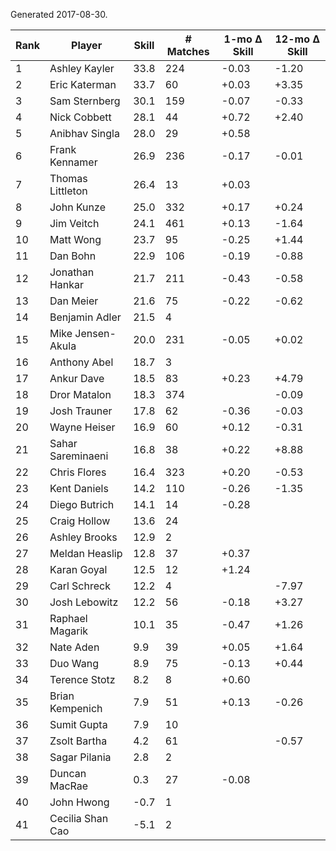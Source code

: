 Generated 2017-08-30.

| Rank | Player            | Skill | # Matches | 1-mo Δ Skill | 12-mo Δ Skill |
|------|-------------------|-------|-----------|--------------|---------------|
|    1 | Ashley Kayler     |  33.8 |       224 |        -0.03 |         -1.20 |
|    2 | Eric Katerman     |  33.7 |        60 |        +0.03 |         +3.35 |
|    3 | Sam Sternberg     |  30.1 |       159 |        -0.07 |         -0.33 |
|    4 | Nick Cobbett      |  28.1 |        44 |        +0.72 |         +2.40 |
|    5 | Anibhav Singla    |  28.0 |        29 |        +0.58 |               |
|    6 | Frank Kennamer    |  26.9 |       236 |        -0.17 |         -0.01 |
|    7 | Thomas Littleton  |  26.4 |        13 |        +0.03 |               |
|    8 | John Kunze        |  25.0 |       332 |        +0.17 |         +0.24 |
|    9 | Jim Veitch        |  24.1 |       461 |        +0.13 |         -1.64 |
|   10 | Matt Wong         |  23.7 |        95 |        -0.25 |         +1.44 |
|   11 | Dan Bohn          |  22.9 |       106 |        -0.19 |         -0.88 |
|   12 | Jonathan Hankar   |  21.7 |       211 |        -0.43 |         -0.58 |
|   13 | Dan Meier         |  21.6 |        75 |        -0.22 |         -0.62 |
|   14 | Benjamin Adler    |  21.5 |         4 |              |               |
|   15 | Mike Jensen-Akula |  20.0 |       231 |        -0.05 |         +0.02 |
|   16 | Anthony Abel      |  18.7 |         3 |              |               |
|   17 | Ankur Dave        |  18.5 |        83 |        +0.23 |         +4.79 |
|   18 | Dror Matalon      |  18.3 |       374 |              |         -0.09 |
|   19 | Josh Trauner      |  17.8 |        62 |        -0.36 |         -0.03 |
|   20 | Wayne Heiser      |  16.9 |        60 |        +0.12 |         -0.31 |
|   21 | Sahar Sareminaeni |  16.8 |        38 |        +0.22 |         +8.88 |
|   22 | Chris Flores      |  16.4 |       323 |        +0.20 |         -0.53 |
|   23 | Kent Daniels      |  14.2 |       110 |        -0.26 |         -1.35 |
|   24 | Diego Butrich     |  14.1 |        14 |        -0.28 |               |
|   25 | Craig Hollow      |  13.6 |        24 |              |               |
|   26 | Ashley Brooks     |  12.9 |         2 |              |               |
|   27 | Meldan Heaslip    |  12.8 |        37 |        +0.37 |               |
|   28 | Karan Goyal       |  12.5 |        12 |        +1.24 |               |
|   29 | Carl Schreck      |  12.2 |         4 |              |         -7.97 |
|   30 | Josh Lebowitz     |  12.2 |        56 |        -0.18 |         +3.27 |
|   31 | Raphael Magarik   |  10.1 |        35 |        -0.47 |         +1.26 |
|   32 | Nate Aden         |   9.9 |        39 |        +0.05 |         +1.64 |
|   33 | Duo Wang          |   8.9 |        75 |        -0.13 |         +0.44 |
|   34 | Terence Stotz     |   8.2 |         8 |        +0.60 |               |
|   35 | Brian Kempenich   |   7.9 |        51 |        +0.13 |         -0.26 |
|   36 | Sumit Gupta       |   7.9 |        10 |              |               |
|   37 | Zsolt Bartha      |   4.2 |        61 |              |         -0.57 |
|   38 | Sagar Pilania     |   2.8 |         2 |              |               |
|   39 | Duncan MacRae     |   0.3 |        27 |        -0.08 |               |
|   40 | John Hwong        |  -0.7 |         1 |              |               |
|   41 | Cecilia Shan Cao  |  -5.1 |         2 |              |               |